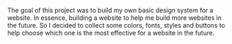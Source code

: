 The goal of this project was to build my own basic design system for a website. In essence, building a website to help me build more websites in the future. So I decided to collect some colors, fonts, styles and buttons to help choose which one is the most effective for a website in the future.  
